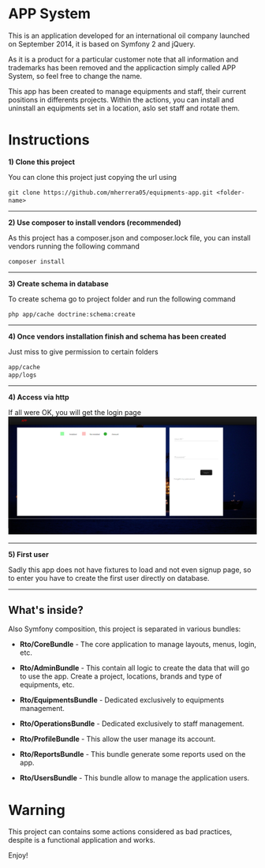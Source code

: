 APP System
========================

This is an application developed for an international oil company launched on September 2014, it is based on Symfony 2 and jQuery.

As it is a product for a particular customer note that all information and trademarks has been removed and the applicaction simply called APP System, so feel free to change the name.

This app has been created to manage equipments and staff, their current positions in differents projects. Within the actions, you can install and uninstall an equipments set in a location, aslo set staff and rotate them.

Instructions
============
**1) Clone this project**

You can clone this project just copying the url using

    git clone https://github.com/mherrera05/equipments-app.git <folder-name>

----------------------------------
**2) Use composer to install vendors (recommended)**

As this project has a composer.json and composer.lock file, you can install vendors running the following command

    composer install

------------------------------------
**3) Create schema in database**

To create schema go to project folder and run the following command

    php app/cache doctrine:schema:create


------------------------------------
**4) Once vendors installation finish and schema has been created**

Just miss to give permission to certain folders

    app/cache
    app/logs

-----------------------------------
**4) Access via http**

If all were OK, you will get the login page
![login-page](web/images/login-page.png)

-----------------------------------
**5) First user**

Sadly this app does not have fixtures to load and not even signup page, so to enter you have to create the first user directly on database.

-----------------------------------

What's inside?
---------------

Also Symfony composition, this project is separated in various bundles:


  * **Rto/CoreBundle** - The core application to manage layouts, menus, login, etc.

  * **Rto/AdminBundle** - This contain all logic to create the data that will go to use the app. Create a project, locations, brands and type of equipments, etc.

  * **Rto/EquipmentsBundle** - Dedicated exclusively to equipments management.

  * **Rto/OperationsBundle** - Dedicated exclusively to staff management.

  * **Rto/ProfileBundle** - This allow the user manage its account.

  * **Rto/ReportsBundle** - This bundle generate some reports used on the app.

  * **Rto/UsersBundle** - This bundle allow to manage the application users.

Warning
===============================

This project can contains some actions considered as bad practices, despite is a functional application and works.


Enjoy!
